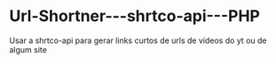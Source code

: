 # Url-Shortner---shrtco-api---PHP
Usar a shrtco-api para gerar links curtos de urls de vídeos do yt ou de algum site
